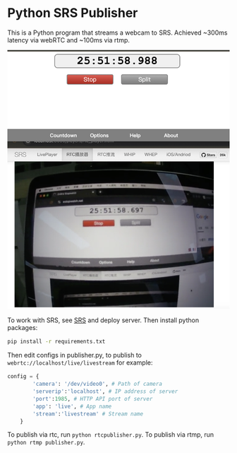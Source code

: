 # Python SRS Publisher
This is a Python program that streams a webcam to SRS. Achieved ~300ms latency via webRTC and ~100ms via rtmp.

![image](https://github.com/moyucoding/pythonsrspub/blob/main/images/sample.png)

To work with SRS, see [SRS](https://github.com/ossrs/srs) and deploy server. Then install python packages:

```bash
pip install -r requirements.txt
```

Then edit configs in publisher.py, to publish to ```webrtc://localhost/live/livestream``` for example:

```python
config = {
        'camera': '/dev/video0', # Path of camera
        'serverip':'localhost', # IP address of server
        'port':1985, # HTTP API port of server
        'app': 'live', # App name
        'stream':'livestream' # Stream name
    }
```
To publish via rtc, run ```python rtcpublisher.py```. To publish via rtmp, run ```python rtmp publisher.py```.


